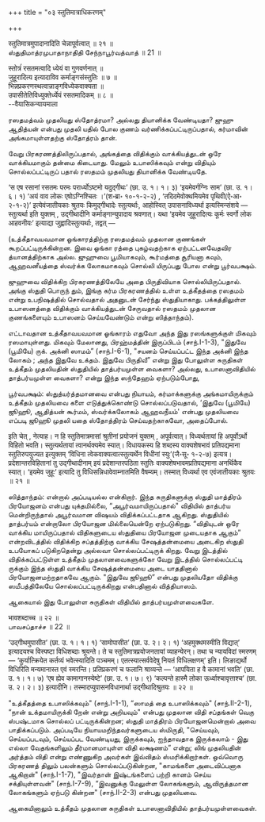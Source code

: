 +++
title = "०३ स्तुतिमात्राधिकरणम्"

+++

स्तुतिमात्रमुपादानादिति चेन्नापूर्वत्वात् ॥ २१ ॥  
ஸ்துதிமாத்ரமுபாதாநாதிதி சேந்நாபூர்வத்வாத் ॥ 21 ॥

स्तोत्रंं रसतमत्वादि ध्येयं वा गुणवर्णनात् ॥  
जुहूरादित्य इत्यादाविव कर्माङ्गसंस्तुतिः ॥ ७ ॥  
भिन्नप्रकरणस्थत्वान्नाङ्गविध्येकवाक्यता ॥  
उपासीतेतिविध्युक्तेर्ध्येयं रसतमादिकम् ॥ ८ ॥  
--वैयासिकन्यायमाला

ரஸதமத்வம் முதலியது ஸ்தோத்ரமா? அல்லது தியானிக்க வேண்டியதா? ஜுஹு ஆதித்யன்
என்பது முதலி யதில் போல குணம் வர்ணிக்கப்பட்டிருப்பதால், கர்மாவின்
அங்கமாயுள்ளதற்கு ஸ்தோத்ரம் தான்.

வேறு பிரகரணத்திலிருப்பதால், அங்கத்தை விதிக்கும் வாக்கியத்துடன் ஒரே
வாக்கியமாகும் தன்மை கிடையாது. மேலும் உபாஸிக்கவும் என்று விதியும்
சொல்லப்பட்டிருப் பதால் ரஸதமம் முதலியது தியானிக்க வேண்டியதே.

‘स एष रसानां रसतमः परमः परार्ध्योऽष्टमो यदुद्गीथः’ (छा. उ. १। १। ३)
‘इयमेवर्गग्निः साम’ (छा. उ. १। ६। १) ‘अयं वाव लोकः एषोऽग्निश्चितः
।’(श॰ब्रा॰ १०-१-२-२) , ‘तदिदमेवोक्थमियमेव पृथिवी(ऐ॰आ॰ २-१-२)’
इत्येवंजातीयकाः श्रुतयः किमुद्गीथादेः स्तुत्यर्थाः, आहोस्वित्
उपासनाविध्यर्था इत्यस्मिन्संशये — स्तुत्यर्था इति युक्तम् , उद्गीथादीनि
कर्माङ्गान्युपादाय श्रवणात्। यथा ‘इयमेव जुहूरादित्यः कूर्मः स्वर्गो लोक
आहवनीयः’ इत्याद्या जुह्वादिस्तुत्यर्थाः, तद्वत् —

(உத்கீதாவயவமான ஓங்காரத்திற்கு ரஸதமத்வம் முதலான குணங்கள்
கூறப்பட்டிருக்கின்றன. இவை ஓங்கா ரத்தை புகழ்வதற்காக ஏற்பட்டனவேதவிர
த்யானத்திற்காக அல்ல. ஜுஹுவை பூமியாகவும், கூர்மத்தை சூரியனா கவும்,
ஆஹவனீயத்தை ஸ்வர்க்க லோகமாகவும் சொல்லி யிருப்பது போல என்று பூர்வபக்ஷம்.

ஜுஹுவை விதிக்கிற பிரகரணத்திலேயே அதை பிருதிவியாக சொல்லியிருப்பதால். அங்கு
ஸ்துதி பொருந் தும், இங்கு கர்ம பிரகரணத்தில் உள்ள உத்கீதத்தை ரஸதமம் என்று
உபநிஷத்தில் சொல்வதால் அதனுடன் சேர்ந்து ஸ்துதியாகாது. பக்கத்திலுள்ள
உபாஸனத்தை விதிக்கும் வாக்கியத்துடன் சேருவதால் ரஸதமம் முதலான குணங்களையும்
உபாஸனம் செய்யவேண்டும் என்று ஸித்தாந்தம்).

எட்டாவதான உத்கீதாவயவமான ஓங்காரம் எதுவோ அந்த இது ரஸங்களுக்குள் மிகவும்
ரஸமாயுள்ளது. மிகவும் மேலானது, பிரஹ்மத்தின் இருப்பிடம் (சாந்.I-1-3),
"இதுவே (பூமியே) ருக். அக்னி ஸாமம்” (சாந்.I-6-1), "சயனம் செய்யப்பட்ட இந்த
அக்னி இந்த லோகம் ; அந்த இதுவே உக்தம். இதுவே பிருதிவீ” என்று இது போலுள்ள
சுருதிகள் உத்கீதம் முதலியதின் ஸ்துதியில் தாத்பர்யமுள்ள வைகளா? அல்லது,
உபாஸனாவிதியில் தாத்பர்யமுள்ள வைகளா? என்று இந்த ஸந்தேஹம் ஏற்படும்போது,

பூர்வபக்ஷம்: ஸ்துத்யர்த்தமானவை என்பது நியாயம், கர்மாக்களுக்கு
அங்கமாயிருக்கும் உத்கீதம் முதலியவை களை எடுத்துக்கொண்டு சொல்லப்படுவதால்,
‘இதுவே (பூமியே) ஜூஹூ, ஆதித்யன் கூர்மம், ஸ்வர்க்கலோகம் ஆஹவநீயம்' என்பது
முதலியவை எப்படி ஜூஹூ முதலி யதை ஸ்தோத்திரம் செய்வதற்காகவோ, அதைப்போல்.

इति चेत् , नेत्याह। न हि स्तुतिमात्रमासां श्रुतीनां प्रयोजनं युक्तम् ,
अपूर्वत्वात्। विध्यर्थतायां हि अपूर्वोऽर्थो विहितो भवति।
स्तुत्यर्थतायां त्वानर्थक्यमेव स्यात्। विधायकस्य हि शब्दस्य
वाक्यशेषभावं प्रतिपद्यमाना स्तुतिरुपयुज्यत इत्युक्तम् ‘विधिना
त्वेकवाक्यत्वात्स्तुत्यर्थेन विधीनां स्युः’(जै॰सू॰ १-२-७) इत्यत्र।
प्रदेशान्तरविहितानां तु उद्गीथादीनाम् इयं प्रदेशान्तरपठिता स्तुतिः
वाक्यशेषभावमप्रतिपद्यमाना अनर्थिकैव स्यात्। ‘इयमेव जुहूः’ इत्यादि तु
विधिसन्निधावेवाम्नातमिति वैषम्यम्। तस्मात् विध्यर्था एव एवंजातीयकाः
श्रुतयः ॥ २१ ॥

ஸித்தாந்தம்: என்றால் அப்படியல்ல என்கிறார். இந்த சுருதிகளுக்கு ஸ்துதி
மாத்திரம் பிரயோஜனம் என்பது யுக்தமில்லை, “அபூர்வமாயிருப்பதால்" விதியில்
தாத்பர்ய மென்றிருந்தால் அபூர்வமான விஷயம் விதிக்கப்பட்டதாக ஆகிறது.
ஸ்துதியில் தாத்பர்யம் என்றாலோ பிரயோஜன மில்லையென்றே ஏற்படுகிறது.
“விதியுடன் ஒரே வாக்கிய மாயிருப்பதால் விதிகளுடைய ஸ்துதியை பிரயோஜன
முடையதாக ஆகும்” என்றவிடத்தில் விதிக்கிற சப்தத்திற்கு வாக்கிய
சேஷத்தன்மையை அடைகிற ஸ்துதி உபயோகப் படுகிறதென்று அல்லவா சொல்லப்பட்டிருக்
கிறது. வேறு இடத்தில் விதிக்கப்பட்டுள்ள உத்கீதம் முதலானவைகளுக்கோ வேறு
இடத்தில் சொல்லப்பட்டி ருக்கும் இந்த ஸ்துதி வாக்கிய சேஷத்தன்மையை அடை
யாததினால் பிரயோஜனமற்றதாகவே ஆகும். "இதுவே ஜூஹூ” என்பது முதலியதோ விதிக்கு
ஸமீபத்திலேயே சொல்லப்பட்டிருக்கிறது என்பதினால் வித்தியாஸம்.

ஆகையால் இது போலுள்ள சுருதிகள் விதியில் தாத்பர்யமுள்ளவைகளே.

भावशब्दाच्च ॥ २२ ॥  
பாவசப்தாச்ச ॥ 22 ॥

‘उद्गीथमुपासीत’ (छा. उ. १। १। १) ‘सामोपासीत’ (छा. उ. २। २। १)
‘अहमुक्थमस्मीति विद्यात्’ इत्यादयश्च विस्पष्टा विधिशब्दाः श्रूयन्ते। ते
च स्तुतिमात्रप्रयोजनतायां व्याहन्येरन्। तथा च न्यायविदां स्मरणम् —
‘कुर्यात्क्रियेत कर्तव्यं भवेत्स्यादिति पञ्चमम्। एतत्स्यात्सर्ववेदेषु
नियतं विधिलक्षणम्’ इति। लिङाद्यर्थो विधिरिति मन्यमानास्त एवं स्मरन्ति।
प्रतिप्रकरणं च फलानि श्राव्यन्ते — ‘आपयिता ह वै कामानां भवति’ (छा. उ.
१। १। ७) ‘एष ह्येव कामागानस्येष्टे’ (छा. उ. १। ७। ९) ‘कल्पन्ते
हास्मै लोका ऊर्ध्वाश्चावृत्ताश्च’ (छा. उ. २। २। ३) इत्यादीनि।
तस्मादप्युपासनविधानार्था उद्गीथादिश्रुतयः ॥ २२ ॥

"உத்கீதத்தை உபாஸிக்கவும்" (சாந்.I-1-1), “ஸாமத் தை உபாஸிக்கவும்"
(சாந்.II-2-1), “நான் உக்தமாயிருக்கி றேன் என்று அறியவும்" என்பது முதலான
விதி சப்தங்கள் வெகு ஸ்பஷ்டமாக சொல்லப் பட்டிருக்கின்றன; ஸ்துதி மாத்திரம்
பிரயோஜனமென்றால் அவை பாதிக்கப்படும். அப்படியே நியாயமறிந்தவர்களுடைய
ஸ்மிருதி, "செய்யவும், செய்யப்படவும், செய்யப்பட வேண்டியது, இருக்கவும்,
ஐந்தாவதாக இருக்கலாம் - இது எல்லா வேதங்களிலும் தீர்மானமாயுள்ள விதி
லக்ஷணம்” என்று; லிங் முதலியதின் அர்த்தம் விதி என்று எண்ணுகிற அவர்கள்
இவ்விதம் ஸ்மரிக்கிறார்கள். ஒவ்வொரு பிரகரணத் திலும் பலன்களும்
சொல்லப்படுகின்றன, "காமங்களை அடைவிப்பனாக ஆகிறான்" (சாந்.I-1-7), "இவர்தான்
இஷ்டங்களைப் பற்றி கானம் செய்ய சக்தியுள்ளவன்" (சாந்.I-7-9), “இவனுக்கு
மேலுள்ள லோகங்களும், ஆவிருத்தமான லோகங்களும் ஏற்படு கின்றன" (சாந்.II-2-3)
என்பது முதலியவை.

ஆகையினாலும் உத்கீதம் முதலான சுருதிகள் உபாஸனாவிதியில் தாத்பர்யமுள்ளவைகள்.
